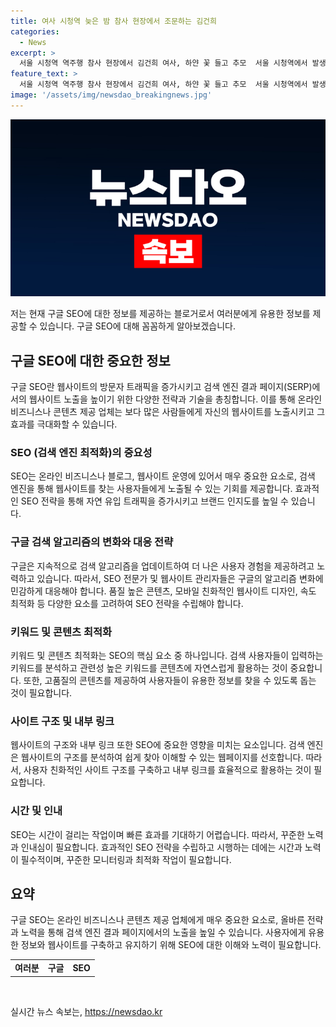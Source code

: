 ```yaml
---
title: 여사 시청역 늦은 밤 참사 현장에서 조문하는 김건희
categories:
  - News
excerpt: >
  서울 시청역 역주행 참사 현장에서 김건희 여사, 하얀 꽃 들고 추모  서울 시청역에서 발생한 참사 현장을 찾은 김건희 여사가 인터넷 커뮤니티에 등장하며 화제를 모으고 있다. 검은 옷을 입고 하얀 꽃을 든 그녀는 사망자들을 추모하는 모습으로 포착되었으며, 이는 대통령실에서 사전 공지되지 않은 일정으로 전해졌다. 지난 1일의 참사로부터 발생한 사고 현장에서의 김 여사의 모습은 사람들로 하여금 깊은 감정에 이끌며 이목을 끌고 있다.
feature_text: >
  서울 시청역 역주행 참사 현장에서 김건희 여사, 하얀 꽃 들고 추모  서울 시청역에서 발생한 참사 현장을 찾은 김건희 여사가 인터넷 커뮤니티에 등장하며 화제를 모으고 있다. 검은 옷을 입고 하얀 꽃을 든 그녀는 사망자들을 추모하는 모습으로 포착되었으며, 이는 대통령실에서 사전 공지되지 않은 일정으로 전해졌다. 지난 1일의 참사로부터 발생한 사고 현장에서의 김 여사의 모습은 사람들로 하여금 깊은 감정에 이끌며 이목을 끌고 있다.
image: '/assets/img/newsdao_breakingnews.jpg'
---
```


<p><img src="/assets/img/newsdao_breakingnews.jpg" alt="koreaapp 속보" /></p>

<p>저는 현재 구글 SEO에 대한 정보를 제공하는 블로거로서 여러분에게 유용한 정보를 제공할 수 있습니다. 구글 SEO에 대해 꼼꼼하게 알아보겠습니다.</p>

<h2 data-ke-size="size26">구글 SEO에 대한 중요한 정보</h2>

<p data-ke-size="size16">구글 SEO란 웹사이트의 방문자 트래픽을 증가시키고 검색 엔진 결과 페이지(SERP)에서의 웹사이트 노출을 높이기 위한 다양한 전략과 기술을 총칭합니다. 이를 통해 온라인 비즈니스나 콘텐츠 제공 업체는 보다 많은 사람들에게 자신의 웹사이트를 노출시키고 그 효과를 극대화할 수 있습니다.</p>

<h3>SEO (검색 엔진 최적화)의 중요성</h3>

<p data-ke-size="size16">SEO는 온라인 비즈니스나 블로그, 웹사이트 운영에 있어서 매우 중요한 요소로, 검색 엔진을 통해 웹사이트를 찾는 사용자들에게 노출될 수 있는 기회를 제공합니다. 효과적인 SEO 전략을 통해 자연 유입 트래픽을 증가시키고 브랜드 인지도를 높일 수 있습니다.</p>

<h3>구글 검색 알고리즘의 변화와 대응 전략</h3>

<p data-ke-size="size16">구글은 지속적으로 검색 알고리즘을 업데이트하여 더 나은 사용자 경험을 제공하려고 노력하고 있습니다. 따라서, SEO 전문가 및 웹사이트 관리자들은 구글의 알고리즘 변화에 민감하게 대응해야 합니다. 품질 높은 콘텐츠, 모바일 친화적인 웹사이트 디자인, 속도 최적화 등 다양한 요소를 고려하여 SEO 전략을 수립해야 합니다.</p>

<h3>키워드 및 콘텐츠 최적화</h3>

<p data-ke-size="size16">키워드 및 콘텐츠 최적화는 SEO의 핵심 요소 중 하나입니다. 검색 사용자들이 입력하는 키워드를 분석하고 관련성 높은 키워드를 콘텐츠에 자연스럽게 활용하는 것이 중요합니다. 또한, 고품질의 콘텐츠를 제공하여 사용자들이 유용한 정보를 찾을 수 있도록 돕는 것이 필요합니다.</p>

<h3>사이트 구조 및 내부 링크</h3>

<p data-ke-size="size16">웹사이트의 구조와 내부 링크 또한 SEO에 중요한 영향을 미치는 요소입니다. 검색 엔진은 웹사이트의 구조를 분석하여 쉽게 찾아 이해할 수 있는 웹페이지를 선호합니다. 따라서, 사용자 친화적인 사이트 구조를 구축하고 내부 링크를 효율적으로 활용하는 것이 필요합니다.</p>

<h3>시간 및 인내</h3>

<p data-ke-size="size16">SEO는 시간이 걸리는 작업이며 빠른 효과를 기대하기 어렵습니다. 따라서, 꾸준한 노력과 인내심이 필요합니다. 효과적인 SEO 전략을 수립하고 시행하는 데에는 시간과 노력이 필수적이며, 꾸준한 모니터링과 최적화 작업이 필요합니다.</p>

<h2 data-ke-size="size26">요약</h2>

<p data-ke-size="size16">구글 SEO는 온라인 비즈니스나 콘텐츠 제공 업체에게 매우 중요한 요소로, 올바른 전략과 노력을 통해 검색 엔진 결과 페이지에서의 노출을 높일 수 있습니다. 사용자에게 유용한 정보와 웹사이트를 구축하고 유지하기 위해 SEO에 대한 이해와 노력이 필요합니다.</p>

<table>
    <tr>
        <td style="text-align: center; height: 17px;"><b>여러분</b></td>
        <td style="text-align: center; height: 17px;"><b>구글</b></td>
        <td style="text-align: center; height: 17px;"><b>SEO</b></td>
    </tr>
</table>

<p data-ke-size="size16">&nbsp;</p>
실시간 뉴스 속보는, <a href="https://newsdao.kr" rel="dofollow">https://newsdao.kr</a>


